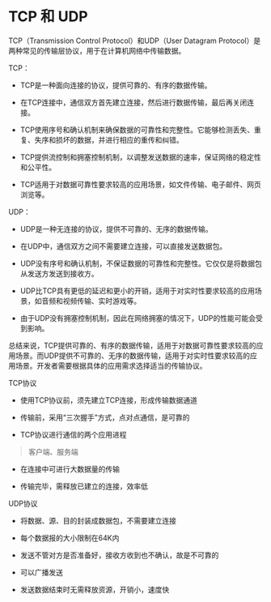 # TCP 和 UDP

TCP（Transmission Control Protocol）和UDP（User Datagram Protocol）是两种常见的传输层协议，用于在计算机网络中传输数据。

TCP：

- TCP是一种面向连接的协议，提供可靠的、有序的数据传输。

- 在TCP连接中，通信双方首先建立连接，然后进行数据传输，最后再关闭连接。

- TCP使用序号和确认机制来确保数据的可靠性和完整性。它能够检测丢失、重复、失序和损坏的数据，并进行相应的重传和纠错。

- TCP提供流控制和拥塞控制机制，以调整发送数据的速率，保证网络的稳定性和公平性。

- TCP适用于对数据可靠性要求较高的应用场景，如文件传输、电子邮件、网页浏览等。

UDP：

- UDP是一种无连接的协议，提供不可靠的、无序的数据传输。

- 在UDP中，通信双方之间不需要建立连接，可以直接发送数据包。

- UDP没有序号和确认机制，不保证数据的可靠性和完整性。它仅仅是将数据包从发送方发送到接收方。

- UDP比TCP具有更低的延迟和更小的开销，适用于对实时性要求较高的应用场景，如音频和视频传输、实时游戏等。

- 由于UDP没有拥塞控制机制，因此在网络拥塞的情况下，UDP的性能可能会受到影响。

总结来说，TCP提供可靠的、有序的数据传输，适用于对数据可靠性要求较高的应用场景。而UDP提供不可靠的、无序的数据传输，适用于对实时性要求较高的应用场景。开发者需要根据具体的应用需求选择适当的传输协议。

TCP协议

- 使用TCP协议前，须先建立TCP连接，形成传输数据通道

- 传输前，采用“三次握手”方式，点对点通信，是可靠的

- TCP协议进行通信的两个应用进程

> 客户端、服务端

- 在连接中可进行大数据量的传输

- 传输完毕，需释放已建立的连接，效率低

UDP协议

- 将数据、源、目的封装成数据包，不需要建立连接

- 每个数据报的大小限制在64K内

- 发送不管对方是否准备好，接收方收到也不确认，故是不可靠的

- 可以广播发送

- 发送数据结束时无需释放资源，开销小，速度快
